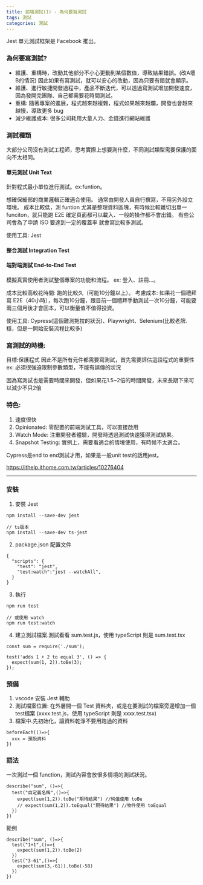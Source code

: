 ```yaml
---
title: 前端測試(1) - 為何要寫測試
tags: 測試
categories: 測試
---
```

Jest 單元測試框架是 Facebook 推出。

### 為何要寫測試?
- 維護、重構時，改動其他部分不小心更動到某個數值，導致結果錯誤。(改A壞B的情況)
因此如果有寫測試，就可以安心的改動，因為只要有錯就會顯示。
- 維護、進行敏捷開發過程中，產品不斷迭代，可以透過寫測試增加開發速度，因為發開完團隊、自己都需要花時間測試。
- 重構: 隨著專案的進展，程式越來越複雜，程式如果越來越爛，開發也會越來越慢，導致更多 bug
- 減少維護成本: 很多公司耗用大量人力、金錢進行網站維護

<!--more-->
### 測試種類
大部分公司沒有測試工程師，思考實際上想要測什麼，不同測試類型需要保護的面向不太相同。

#### 單元測試 Unit Text
針對程式最小單位進行測試。ex:funtion。

想確保細部的商業邏輯正確適合使用。
通常由開發人員自行撰寫，不用另外設立環境。
成本比較低，測 funtion 尤其是整理資料區塊，有時候比較難切出單一 funciton，就只能跑 E2E 確定頁面都可以載入、一般的操作都不會出錯。
有些公司會為了申請 ISO 要達到一定的覆蓋率 就會寫比較多測試。

使用工具: Jest

#### 整合測試 Integration Test

#### 端對端測試 End-to-End Test
模擬真實使用者測試整個專案的功能和流程。
ex: 登入、註冊...。

成本比較高較花時間: 跑的比較久（可能10分鐘以上）。
考慮成本: 如果花一個禮拜寫 E2E（40小時），每次跑10分鐘，跟目前一個禮拜手動測試一次10分鐘，可能要兩三個月後才會回本，可以衡量值不值得投資。

使用工具: Cypress(這個難測拖拉的狀況)、Playwright、Selenium(比較老牌.穩，但是一開始安裝流程比較多)


### 寫測試的時機:
目標:保護程式
因此不是所有元件都需要寫測試，首先需要評估這段程式的重要性
ex: 必須很強迫限制參數類型，不能有誤傳的狀況

因為寫測試也是需要時間來開發，但如果花1.5~2倍的時間開發，未來長期下來可以減少不只2倍

<!-- ### 學習歷程
1. 了解為何要做測試
2. Jest 單元測試
3. 元件化 UI 測試
4. 狀態管理測試 -->

### 特色: 
1. 速度很快
2. Opinionated: 零配置的前端測試工具，可以直接啟用
3. Watch Mode: 注重開發者體驗，開發時透過測試快速獲得測試結果。
4. Snapshot Testing: 實例上，需要看適合的情境使用，有時候不太適合。

Cypress是end to end測試才用，如果是一般unit test的話用jest。


https://ithelp.ithome.com.tw/articles/10276404

-------------------------------------------------------------------------------
### 安裝
1. 安裝 Jest
```
npm install --save-dev jest

// ts版本 
npm install --save-dev ts-jest
```

2. package.json 配置文件
```
{
  "scripts": {
    "test": "jest",
    "test:watch":"jest --watchAll",
  }
}
```

3. 執行
```
npm run test 

// 或使用 watch
npm run test:watch 
```

4. 建立測試檔案.測試看看
sum.test.js，使用 typeScript 則是 sum.test.tsx
```
const sum = require('./sum');

test('adds 1 + 2 to equal 3', () => {
  expect(sum(1, 2)).toBe(3);
});
```

### 預備
1. vscode 安裝 Jest 輔助
2. 測試檔案位置: 在外層開一個 Test 資料夾，或是在要測試的檔案旁邊增加一個test檔案
(xxxx.test.js，使用 typeScript 則是 xxxx.test.tsx)
3. 檔案中.先初始化，讓資料乾淨不要用跑過的資料
```
beforeEach(()=>{
  xxx = 預設資料
})
```

### 語法
一次測試一個 function，測試內容會放很多情境的測試狀況。
```
describe("sum", ()=>{
  test("自定義名稱",()=>{
    expect(sum(1,2)).toBe("期待結果") //純值使用 toBe
    // expect(sum(1,2)).toEqual("期待結果") //物件使用 toEqual
  })
})
```

範例
```
describe("sum", ()=>{
  test("1+1",()=>{
    expect(sum(1,2)).toBe(2)
  })
  test("3-61",()=>{
    expect(sum(3,-61)).toBe(-58)
  })
})
```
